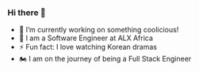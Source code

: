 ### Hi there 👋

<!--
**Codenney/codenney** is a ✨ _special_ ✨ repository because its `README.md` (this file) appears on your GitHub profile.

Here are some ideas to get you started:

- 🔭 I’m currently working on ...
- 🌱 I’m currently learning ...
- 👯 I’m looking to collaborate on ...
- 🤔 I’m looking for help with ...
- 💬 Ask me about ...
- 📫 How to reach me: ...
- 😄 Pronouns: ...
- ⚡ Fun fact: ...
-->

- 🔭 I’m currently working on something coolicious!
- 👀 I am a Software Engineer at ALX Africa
- ⚡ Fun fact: I love watching Korean dramas
- 🏍 I am on the journey of being a Full Stack Engineer
